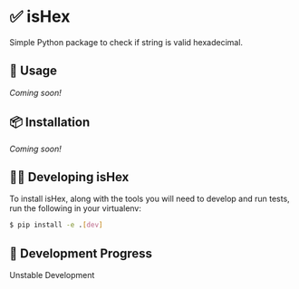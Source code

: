 # ✅ isHex

Simple Python package to check if string is valid hexadecimal.  

## 🚀 Usage

_Coming soon!_  

## 📦 Installation

_Coming soon!_  

## 👨‍💻 Developing isHex

To install isHex, along with the tools you will need to develop and run tests, run the following in your virtualenv:  

```bash
$ pip install -e .[dev]
```

## 🚦 Development Progress

Unstable Development